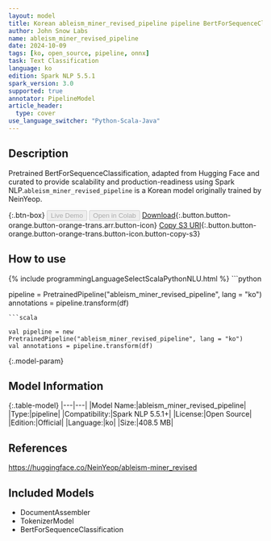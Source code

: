 ```yaml
---
layout: model
title: Korean ableism_miner_revised_pipeline pipeline BertForSequenceClassification from NeinYeop
author: John Snow Labs
name: ableism_miner_revised_pipeline
date: 2024-10-09
tags: [ko, open_source, pipeline, onnx]
task: Text Classification
language: ko
edition: Spark NLP 5.5.1
spark_version: 3.0
supported: true
annotator: PipelineModel
article_header:
  type: cover
use_language_switcher: "Python-Scala-Java"
---
```


## Description

Pretrained BertForSequenceClassification, adapted from Hugging Face and curated to provide scalability and production-readiness using Spark NLP.`ableism_miner_revised_pipeline` is a Korean model originally trained by NeinYeop.

{:.btn-box}
<button class="button button-orange" disabled>Live Demo</button>
<button class="button button-orange" disabled>Open in Colab</button>
[Download](https://s3.amazonaws.com/auxdata.johnsnowlabs.com/public/models/ableism_miner_revised_pipeline_ko_5.5.1_3.0_1728451534566.zip){:.button.button-orange.button-orange-trans.arr.button-icon}
[Copy S3 URI](s3://auxdata.johnsnowlabs.com/public/models/ableism_miner_revised_pipeline_ko_5.5.1_3.0_1728451534566.zip){:.button.button-orange.button-orange-trans.button-icon.button-copy-s3}

## How to use



<div class="tabs-box" markdown="1">
{% include programmingLanguageSelectScalaPythonNLU.html %}
```python

pipeline = PretrainedPipeline("ableism_miner_revised_pipeline", lang = "ko")
annotations =  pipeline.transform(df)   

```
```scala

val pipeline = new PretrainedPipeline("ableism_miner_revised_pipeline", lang = "ko")
val annotations = pipeline.transform(df)

```
</div>

{:.model-param}
## Model Information

{:.table-model}
|---|---|
|Model Name:|ableism_miner_revised_pipeline|
|Type:|pipeline|
|Compatibility:|Spark NLP 5.5.1+|
|License:|Open Source|
|Edition:|Official|
|Language:|ko|
|Size:|408.5 MB|

## References

https://huggingface.co/NeinYeop/ableism-miner_revised

## Included Models

- DocumentAssembler
- TokenizerModel
- BertForSequenceClassification